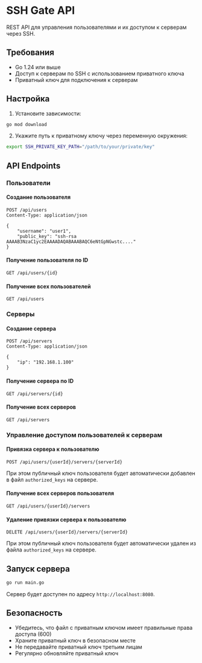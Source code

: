 # SSH Gate API

REST API для управления пользователями и их доступом к серверам через SSH.

## Требования

- Go 1.24 или выше
- Доступ к серверам по SSH с использованием приватного ключа
- Приватный ключ для подключения к серверам

## Настройка

1. Установите зависимости:
```bash
go mod download
```

2. Укажите путь к приватному ключу через переменную окружения:
```bash
export SSH_PRIVATE_KEY_PATH="/path/to/your/private/key"
```

## API Endpoints

### Пользователи

#### Создание пользователя
```
POST /api/users
Content-Type: application/json

{
    "username": "user1",
    "public_key": "ssh-rsa AAAAB3NzaC1yc2EAAAADAQABAAABAQC6eNtGpNGwstc...."
}
```

#### Получение пользователя по ID
```
GET /api/users/{id}
```

#### Получение всех пользователей
```
GET /api/users
```

### Серверы

#### Создание сервера
```
POST /api/servers
Content-Type: application/json

{
    "ip": "192.168.1.100"
}
```

#### Получение сервера по ID
```
GET /api/servers/{id}
```

#### Получение всех серверов
```
GET /api/servers
```

### Управление доступом пользователей к серверам

#### Привязка сервера к пользователю
```
POST /api/users/{userId}/servers/{serverId}
```

При этом публичный ключ пользователя будет автоматически добавлен в файл `authorized_keys` на сервере.

#### Получение всех серверов пользователя
```
GET /api/users/{userId}/servers
```

#### Удаление привязки сервера к пользователю
```
DELETE /api/users/{userId}/servers/{serverId}
```

При этом публичный ключ пользователя будет автоматически удален из файла `authorized_keys` на сервере.

## Запуск сервера

```bash
go run main.go
```

Сервер будет доступен по адресу `http://localhost:8080`.

## Безопасность

- Убедитесь, что файл с приватным ключом имеет правильные права доступа (600)
- Храните приватный ключ в безопасном месте
- Не передавайте приватный ключ третьим лицам
- Регулярно обновляйте приватный ключ 
